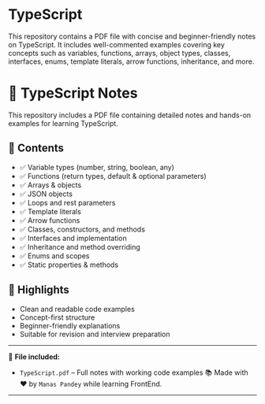 # TypeScript
This repository contains a PDF file with concise and beginner-friendly notes on TypeScript. It includes well-commented examples covering key concepts such as variables, functions, arrays, object types, classes, interfaces, enums, template literals, arrow functions, inheritance, and more.


# 📘 TypeScript Notes

This repository includes a PDF file containing detailed notes and hands-on examples for learning TypeScript.

## 📂 Contents

- ✅ Variable types (number, string, boolean, any)
- ✅ Functions (return types, default & optional parameters)
- ✅ Arrays & objects
- ✅ JSON objects
- ✅ Loops and rest parameters
- ✅ Template literals
- ✅ Arrow functions
- ✅ Classes, constructors, and methods
- ✅ Interfaces and implementation
- ✅ Inheritance and method overriding
- ✅ Enums and scopes
- ✅ Static properties & methods

## 📌 Highlights

- Clean and readable code examples
- Concept-first structure
- Beginner-friendly explanations
- Suitable for revision and interview preparation

---

📄 **File included:**  
- `TypeScript.pdf` – Full notes with working code examples
📚 Made with ❤️ by ```Manas Pandey``` while learning FrontEnd.
---

